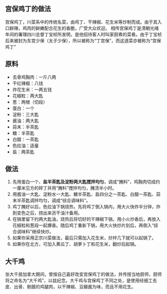 <!DOCTYPE html>
<html lang="zh-CH">
<head>
	<meta charset="UTF-8">
	<meta name="viewport" content="width=device-width, initial-scale=1.0">
	<title>Document</title>
</head>
<body>
	<h2>宫保鸡丁的做法</h2>
	<p>宫保鸡丁，川菜系中的传统名菜，由鸡丁、干辣椒、花生米等炒制而成。由于其入口鲜辣，鸡肉的鲜嫩配合花生的香脆，广受大众欢迎。
		相传宫保鸡丁是清朝光绪年间的署理四川总督丁宝桢所发明，是他招待客人时叫家厨煮的菜肴。由于丁宝桢后来被封为东宫少保（太子少保），所以被称为“丁宫保”，而这道菜亦被称为“宫保鸡丁”</p>
	<h2>原料</h2>
	<ul>
		<li>去骨鸡胸肉：一斤八两</li>
		<li>干红辣椒：八钱</li>
		<li>炸花生米：一两五钱</li>
		<li>花椒粒：两大匙</li>
		<li>葱：两根（切段）</li>
		<li>蛋白：一个</li>
		<li>淀粉：三大匙</li>
		<li>酱油：两大匙</li>
		<li>蒜末：半茶匙</li>
		<li>糖：半茶匙</li>
		<li>白醋：一茶匙</li>
		<li>色拉油：适量</li>
		<li>盐：两茶匙</li>
	</ul>
	<h2>做法</h2>
	<ol>
		<li>先用蛋白一个、<strong>盐半茶匙及淀粉两大匙搅拌均匀</strong>，调成“腌料”，鸡胸肉切成约一厘米见方的碎丁并用“腌料”搅拌均匀，腌渍半小时。</li>
		<li>用酱油一大匙、淀粉水一大匙、糖半茶匙、盐四分之一茶匙、白醋一茶匙、蒜末半茶匙调拌均匀，调成“综合调味料”。</li>
		<li>鸡丁腌好以后，色拉油下锅烧热，先将鸡丁倒入锅内，用大火快炸半分钟，炸到变色之后，捞出来沥干油汁备用。</li>
		<li>在锅里留下约两大匙油，烧热后将切好的干辣椒下锅，用小火炒香后，再放入花椒粒和葱段一起爆香。随后鸡丁重新下锅，用大火快炒片刻后，再倒入“综合调味料”继续快炒。</li>
		<li>如果你采用正宗川菜做法，最后只需加入花生米，炒拌几下就可以起锅了。</li>
		<li>如果你在北方，可加入黄瓜丁、胡萝卜丁和花生米，翻炒后起锅。</li>
	</ol>
	<h2>大千鸡</h2>
	<p>张大千居加拿大期间，曾按自己喜好改变宫保鸡丁的做法，并传授当地厨师，厨师将之命名为“大千鸡”，以兹纪念。大千鸡与宫保鸡丁不同之处，是使用经细工去皮、出骨、剔膜的鸡腿肉，以干辣椒、豆瓣酱为味，而且不用花生。</p>
</body>
</html>

